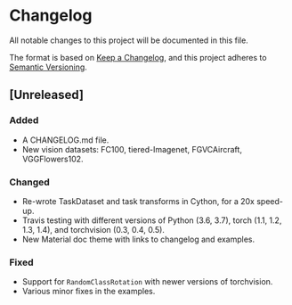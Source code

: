 
# Changelog

All notable changes to this project will be documented in this file.

The format is based on [Keep a Changelog](https://keepachangelog.com/en/1.0.0/),
and this project adheres to [Semantic Versioning](https://semver.org/spec/v2.0.0.html).

## [Unreleased]

### Added

* A CHANGELOG.md file.
* New vision datasets: FC100, tiered-Imagenet, FGVCAircraft, VGGFlowers102.

### Changed

* Re-wrote TaskDataset and task transforms in Cython, for a 20x speed-up.
* Travis testing with different versions of Python (3.6, 3.7), torch (1.1, 1.2, 1.3, 1.4), and torchvision (0.3, 0.4, 0.5).
* New Material doc theme with links to changelog and examples.

### Fixed

* Support for `RandomClassRotation` with newer versions of torchvision.
* Various minor fixes in the examples.
